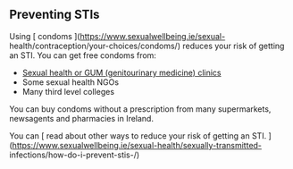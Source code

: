 ##  Preventing STIs

Using [ condoms ](https://www.sexualwellbeing.ie/sexual-
health/contraception/your-choices/condoms/) reduces your risk of getting an
STI. You can get free condoms from:

  * [ Sexual health or GUM (genitourinary medicine) clinics ](https://www.sexualwellbeing.ie/sexual-health/hse-sti-services-in-ireland.html)
  * Some sexual health NGOs 
  * Many third level colleges 

You can buy condoms without a prescription from many supermarkets, newsagents
and pharmacies in Ireland.

You can [ read about other ways to reduce your risk of getting an STI.
](https://www.sexualwellbeing.ie/sexual-health/sexually-transmitted-
infections/how-do-i-prevent-stis-/)
